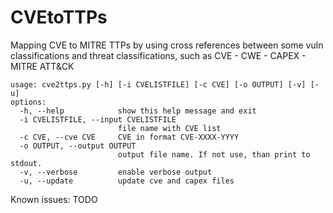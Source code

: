 # CVEtoTTPs
Mapping CVE to MITRE TTPs by using cross references between some vuln classifications and threat classifications, such as CVE - CWE - CAPEX - MITRE ATT&amp;CK
```
usage: cve2ttps.py [-h] [-i CVELISTFILE] [-c CVE] [-o OUTPUT] [-v] [-u]
options:
  -h, --help            show this help message and exit
  -i CVELISTFILE, --input CVELISTFILE
                        file name with CVE list
  -c CVE, --cve CVE     CVE in format CVE-XXXX-YYYY
  -o OUTPUT, --output OUTPUT
                        output file name. If not use, than print to stdout.
  -v, --verbose         enable verbose output
  -u, --update          update cve and capex files
```

Known issues: TODO

